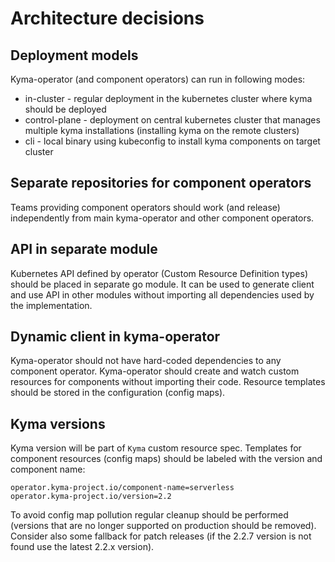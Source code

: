 # Architecture decisions

## Deployment models
Kyma-operator (and component operators) can run in following modes:
- in-cluster - regular deployment in the kubernetes cluster where kyma should be deployed
- control-plane - deployment on central kubernetes cluster that manages multiple kyma installations (installing kyma on the remote clusters)
- cli - local binary using kubeconfig to install kyma components on target cluster

## Separate repositories for component operators
Teams providing component operators should work (and release) independently from main kyma-operator and other component operators. 

## API in separate module
Kubernetes API defined by operator (Custom Resource Definition types) should be placed in separate go module. It can be used to generate client and use API in other modules without importing all dependencies used by the implementation.

## Dynamic client in kyma-operator
Kyma-operator should not have hard-coded dependencies to any component operator. Kyma-operator should create and watch custom resources for components without importing their code. Resource templates should be stored in the configuration (config maps).

## Kyma versions
Kyma version will be part of `Kyma` custom resource spec. Templates for component resources (config maps) should be labeled with the version and component name:
```
operator.kyma-project.io/component-name=serverless
operator.kyma-project.io/version=2.2
```
To avoid config map pollution regular cleanup should be performed (versions that are no longer supported on production should be removed). Consider also some fallback for patch releases (if the 2.2.7 version is not found use the latest 2.2.x version).
